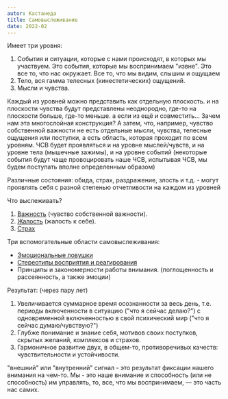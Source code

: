 ```yaml
---
autor: Кастанеда
title: Самовыслеживание
date: 2022-02
---
```

Имеет три уровня:
1. События и ситуации, которые с нами происходят, в которых мы участвуем. Это события, которые мы воспринимаем "извне". Это все то, что нас окружает. Все то, что мы видим, слышим и ощущаем
2. Тело, вся гамма телесных (кинестетических) ощущений.
3. Мысли и чувства.

Каждый из уровней можно представить как отдельную плоскость. и на плоскости чувства будут представлены неоднородно, где-то на плоскости больше, где-то меньше. а если из ещё и совместить... Зачем нам эта многослойная конструкция? А затем, что, например, чувство собственной важности не есть отдельные мысли, чувства, телесные ощущения или поступки, а есть область, которая проходит по всем уровням. ЧСВ будет проявляться и на уровне мыслей/чувств, и на уровне тела (мышечные зажимы), и на уровне событий (некоторые события будут чаще провоцировать наше ЧСВ, испытывая ЧСВ, мы будем поступать вполне определенным образом)

Различные состояния: обида, страх, раздражение, злость и т.д. - могут проявлять себя с разной степенью отчетливости на каждом из уровней

Что выслеживать?
1. [Важность](Психология/Пси/Кастанеда/Чувство%20собственной%20важности.md####%202.%20Важность) (чувство собственной важности).
2. [Жалость](Психология/Пси/Кастанеда/Чувство%20собственной%20важности.md####%203.%20Жалость) (жалость к себе).
3. [Страх](Психология/Пси/Кастанеда/Чувство%20собственной%20важности.md####%201.%20Страх)

Три вспомогательные области самовыслеживания:
- [Эмоциональные ловушки](Психология/Пси/Кастанеда/Чувство%20собственной%20важности.md###%201.%20Эмоциональные%20ловушки) 
- [Стереотипы восприятия и реагирования](Психология/Пси/Кастанеда/Чувство%20собственной%20важности.md###%202.%20Реакции)
- Принципы и закономерности работы внимания. (поглощенность и рассеянность, а также эмоции)

Результат: (через пару лет)
1. Увеличивается суммарное время осознанности за весь день, т.е. периоды включенности в ситуацию ("что я сейчас делаю?") с одновременной включенностью в свой психический мир ("что я сейчас думаю/чувствую?")
2. Глубже понимание и знание себя, мотивов своих поступков, скрытых желаний, комплексов и страхов.
3. Гармоничное развитие двух, в общем-то, противоречивых качеств: чувствительности и устойчивости.

"внешний" или "внутренний" сигнал - это результат фиксации нашего внимания на чем-то. Мы - это наше внимание и способность (или не способность) им управлять, то, все, что мы воспринимаем, — это часть нас самих.